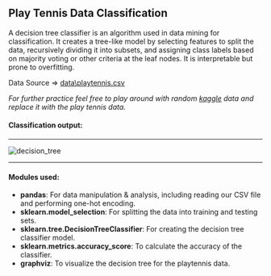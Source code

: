 ## Play Tennis Data Classification

A decision tree classifier is an algorithm used in data mining for classification. It creates a tree-like model by selecting features to split the data, recursively dividing it into subsets, and assigning class labels based on majority voting or other criteria at the leaf nodes. It is interpretable but prone to overfitting.

Data Source => [data\playtennis.csv](data\playtennis.csv)

<i>For further practice feel free to play around with random [kaggle](https://www.kaggle.com/) data and replace it with the play tennis data. </i>

#### Classification output:

---

![decision_tree](https://github.com/stevemats/TennisDecisionTreeClassifier/assets/30528167/255ee492-67f9-4f6b-b343-c638d4e0ab76)

---

#### Modules used:

- <b>pandas</b>: For data manipulation & analysis, including reading our CSV file and performing one-hot encoding.
- <b>sklearn.model_selection</b>: For splitting the data into training and testing sets.
- <b>sklearn.tree.DecisionTreeClassifier</b>: For creating the decision tree classifier model.
- <b>sklearn.metrics.accuracy_score</b>: To calculate the accuracy of the classifier.
- <b>graphviz</b>: To visualize the decision tree for the playtennis data.
